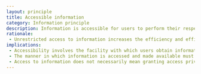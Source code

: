 ```yaml
---
layout: principle
title: Accessible information
category: Information principle
description: Information is accessible for users to perform their respective duties.
rationale: 
 - Unrestricted access to information increases the efficiency and efficacy of the decision-making process, low response turnaround time for information requests and service deliveries. Employee time is saved and the consistency of information is enhanced.
implications:
 - Accessibility involves the facility with which users obtain information.
 - The manner in which information is accessed and made available must be sufficiently flexible to satisfy a wide array of corporate users and their respective access methods.
 - Access to information does not necessarily mean granting access privileges to users to modify or disclose it. This requires an educational process and changing the company's culture.
---
```

